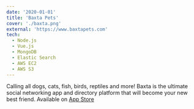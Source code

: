 ```yaml
---
date: '2020-01-01'
title: 'Baxta Pets'
cover: './baxta.png'
external: 'https://www.baxtapets.com'
tech:
  - Node.js
  - Vue.js
  - MongoDB
  - Elastic Search
  - AWS EC2
  - AWS S3
---
```


Calling all dogs, cats, fish, birds, reptiles and more! Baxta is the ultimate social networking app and directory platform that will become your new best friend. Available on [App Store](https://apps.apple.com/au/app/baxta-pets/id1462624482)
